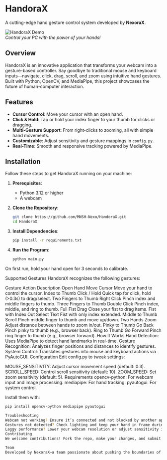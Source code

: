 # HandoraX
A cutting-edge hand gesture control system developed by **NexoraX**.

![HandoraX Demo](https://via.placeholder.com/600x300.png?text=HandoraX+Demo)  
*Control your PC with the power of your hands!*

## Overview
HandoraX is an innovative application that transforms your webcam into a gesture-based controller. Say goodbye to traditional mouse and keyboard inputs—navigate, click, drag, scroll, and zoom using intuitive hand gestures. Built with Python, OpenCV, and MediaPipe, this project showcases the future of human-computer interaction.

## Features
- **Cursor Control**: Move your cursor with an open hand.
- **Click & Hold**: Tap or hold your index finger to your thumb for clicks or dragging.
- **Multi-Gesture Support**: From right-clicks to zooming, all with simple hand movements.
- **Customizable**: Adjust sensitivity and gesture mappings in `config.py`.
- **Real-Time**: Smooth and responsive tracking powered by MediaPipe.

## Installation
Follow these steps to get HandoraX running on your machine:

1. **Prerequisites**:
   - Python 3.12 or higher
   - A webcam

2. **Clone the Repository**:
   ```bash
   git clone https://github.com/MNSH-Nexo/HandoraX.git
   cd HandoraX

3. **Install Dependencies**:
   ```bash
   pip install -r requirements.txt
4. **Run the Program**:
   ```bash
   python main.py
On first run, hold your hand open for 3 seconds to calibrate.

Supported Gestures
HandoraX recognizes the following gestures:

Gesture	Action	Description
Open Hand	Move Cursor	Move your hand to control the cursor.
Index to Thumb	Click / Hold	Quick tap for click, hold (>0.3s) to drag/select.
Two Fingers to Thumb	Right Click	Pinch index and middle fingers to thumb.
Three Fingers to Thumb	Double Click	Pinch index, middle, and ring to thumb.
Full Fist	Drag	Close your fist to drag items.
Fist with Index Out	Select Text	Fist with only index extended.
Middle to Thumb	Scroll	Pinch middle finger to thumb and move up/down.
Two Hands	Zoom	Adjust distance between hands to zoom in/out.
Pinky to Thumb	Go Back	Pinch pinky to thumb (e.g., browser back).
Ring to Thumb	Go Forward	Pinch ring finger to thumb (e.g., browser forward).
How It Works
Hand Detection: Uses MediaPipe to detect hand landmarks in real-time.
Gesture Recognition: Analyzes finger positions and distances to identify gestures.
System Control: Translates gestures into mouse and keyboard actions via PyAutoGUI.
Configuration
Edit config.py to tweak settings:

MOUSE_SENSITIVITY: Adjust cursor movement speed (default: 0.3).
SCROLL_SPEED: Control scroll sensitivity (default: 10).
ZOOM_SPEED: Set zoom sensitivity (default: 5).
Requirements
opencv-python: For webcam input and image processing.
mediapipe: For hand tracking.
pyautogui: For system control.

Install them with:
```bash
pip install opencv-python mediapipe pyautogui

Troubleshooting
Webcam not working? Ensure it’s connected and not blocked by another app.
Gestures not detected? Check lighting and keep your hand in frame during calibration.
Laggy performance? Lower your webcam resolution or adjust sensitivity in config.py.
Contributing
We welcome contributions! Fork the repo, make your changes, and submit a pull request. Let’s make HandoraX even better together!

Team
Developed by NexoraX—a team passionate about pushing the boundaries of technology.

